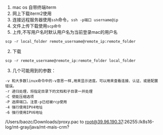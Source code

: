 1. mac os 自带终端iterm
2. 网上下载iterm2使用
3. 连接远程服务器使用`ssh`命令，`ssh -p端口 username@ip`
4. 文件上传下载使用`scp命令`
  1. 上传,不写用户名时默认用户名为当前登录mac的用户名
  ```shell
  scp -r local_folder remote_username@remote_ip:remote_folder
  ```
  2. 下载
  ```shell
  scp -r remote_username@remote_ip:remote_folder local_folder
  ```
  3. 几个可能用到的参数：
  ```
  -v 和大多数linux命令中的-v意思一样,用来显示进度。可以用来查看连接、认证、或是配置错误。
  -r 递归处理，将指定目录下的文档和子目录一并处理
  -C 使能压缩选项
  -P 选择端口。注意-p已经被rcp使用
  -4 强行使用IPV4地址
  -6 强行使用IPV6地址
  ```

  /Users/baozc/Downloads/proxy.pac
to
root@39.96.190.37:26255:/k8s16-log/mt-gray/java/mt-mais-crm?
